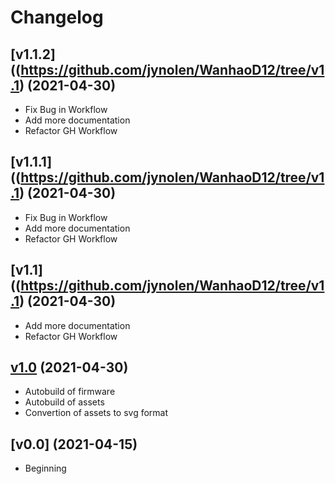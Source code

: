 # Changelog

## [v1.1.2]((https://github.com/jynolen/WanhaoD12/tree/v1.1) (2021-04-30)
- Fix Bug in Workflow
- Add more documentation
- Refactor GH Workflow
## [v1.1.1]((https://github.com/jynolen/WanhaoD12/tree/v1.1) (2021-04-30)
- Fix Bug in Workflow
- Add more documentation
- Refactor GH Workflow

## [v1.1]((https://github.com/jynolen/WanhaoD12/tree/v1.1) (2021-04-30)
- Add more documentation
- Refactor GH Workflow

## [v1.0](https://github.com/jynolen/WanhaoD12/tree/v1.0) (2021-04-30)
- Autobuild of firmware
- Autobuild of assets
- Convertion of assets to svg format

## [v0.0] (2021-04-15)
- Beginning
